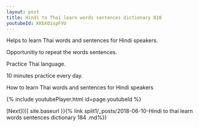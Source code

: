 ```yaml
---
layout: post
title: Hindi to Thai learn words sentences dictionary 810 
youtubeId: KKbXO1spFVU
---
```

 
 
Helps to learn Thai words and sentences for Hindi speakers.

Opportunitiy to repeat the words sentences. 

Practice Thai language. 
 
10 minutes practice every day. 
 
How to learn Thai words and sentences for Hindi speakers 
 
{% include youtubePlayer.html id=page.youtubeId %}
 
 
[Next]({{ site.baseurl }}{% link  split1/_posts/2018-06-10-Hindi to thai learn words sentences dictionary 184 .md%})
 
